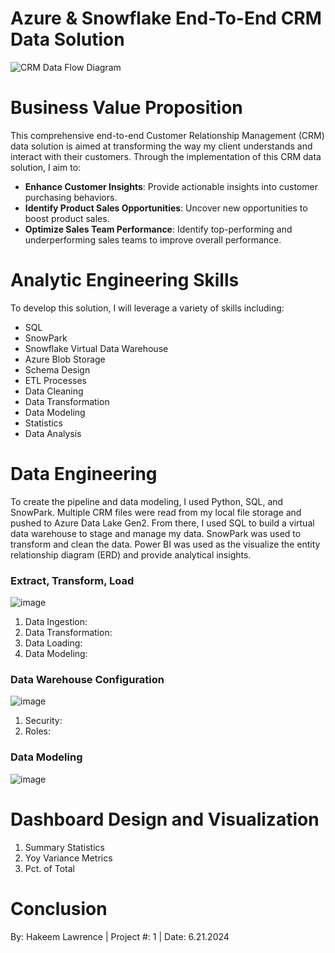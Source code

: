 # Azure & Snowflake End-To-End CRM Data Solution
![CRM Data Flow Diagram](https://github.com/ConatusForever/Python-Data-Projects/blob/main/Data%20Engineering/CRM/azure-data-warehouse-vs-snowflake.jpg?raw=true)

# Business Value Proposition
This comprehensive end-to-end Customer Relationship Management (CRM) data solution is aimed at transforming the way my client understands and interact with their customers.
Through the implementation of this CRM data solution, I aim to:
* **Enhance Customer Insights**: Provide actionable insights into customer purchasing behaviors.
* **Identify Product Sales Opportunities**: Uncover new opportunities to boost product sales.
* **Optimize Sales Team Performance**: Identify top-performing and underperforming sales teams to improve overall performance.

# Analytic Engineering Skills
To develop this solution, I will leverage a variety of skills including:
* SQL
* SnowPark
* Snowflake Virtual Data Warehouse
* Azure Blob Storage
* Schema Design
* ETL Processes
* Data Cleaning
* Data Transformation
* Data Modeling
* Statistics
* Data Analysis

# Data Engineering
To create the pipeline and data modeling, I used Python, SQL, and SnowPark. Multiple CRM files were read from my local file storage and pushed to Azure Data Lake Gen2. From there, I used SQL to build a virtual data warehouse to stage and manage my data. SnowPark was used to transform and clean the data. Power BI was used as the visualize the entity relationship diagram (ERD) and provide analytical insights.

### Extract, Transform, Load
![image](https://github.com/ConatusForever/Python-Data-Projects/blob/main/Data%20Engineering/CRM/CRMDataFlowDiagram.png?raw=true)
1. Data Ingestion:
2. Data Transformation:
3. Data Loading:
4. Data Modeling:

### Data Warehouse Configuration
![image](https://github.com/ConatusForever/Python-Data-Projects/blob/main/Data%20Engineering/CRM/CRMDB.png?raw=true)
1. Security:
2. Roles:

### Data Modeling
![image](https://github.com/ConatusForever/Python-Data-Projects/blob/main/Data%20Engineering/CRM/CRMDataModel.png?raw=true)

# Dashboard Design and Visualization
1. Summary Statistics
2. Yoy Variance Metrics
3. Pct. of Total

# Conclusion



By: Hakeem Lawrence | Project #: 1 | Date: 6.21.2024
